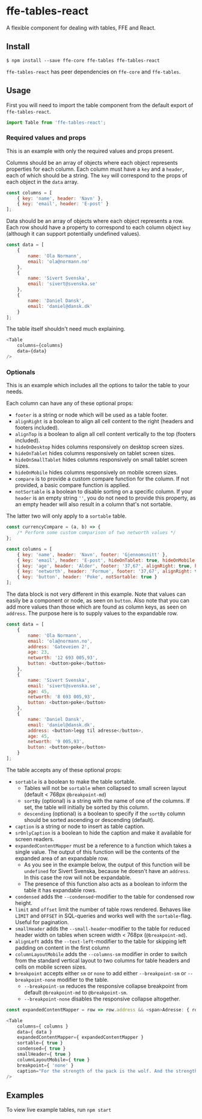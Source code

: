 # ffe-tables-react
A flexible component for dealing with tables, FFE and React.

## Install

```
$ npm install --save ffe-core ffe-tables ffe-tables-react
```

`ffe-tables-react` has peer dependencies on `ffe-core` and `ffe-tables`.


## Usage

First you will need to import the table component from the default export of `ffe-tables-react`.
```javascript
import Table from 'ffe-tables-react';
```

### Required values and props

This is an example with only the required values and props present.

Columns should be an array of objects where each object represents properties for each column.
Each column must have a `key` and a `header`, each of which should be a string.
The `key` will correspond to the props of each object in the `data` array.
```javascript
const columns = [
    { key: 'name', header: 'Navn' },
    { key: 'email', header: 'E-post' }
];
```

Data should be an array of objects where each object represents a row.
Each row should have a property to correspond to each column object `key` (although it can support potentially undefined values).
```javascript
const data = [
    {
        name: 'Ola Normann',
        email: 'ola@normann.no'
    },
    {
        name: 'Sivert Svenska',
        email: 'sivert@svenska.se'
    },
    {
        name: 'Daniel Dansk',
        email: 'daniel@dansk.dk'
    }
];
```

The table itself shouldn't need much explaining.
```javascript
<Table
    columns={columns}
    data={data}
/>
```

### Optionals

This is an example which includes all the options to tailor the table to your needs.

Each column can have any of these optional props:
- `footer` is a string or node which will be used as a table footer.
- `alignRight` is a boolean to align all cell content to the right (headers and footers included).
- `alignTop` is a boolean to align all cell content vertically to the top (footers included).
- `hideOnDesktop` hides columns responsively on desktop screen sizes.
- `hideOnTablet` hides columns responsively on tablet screen sizes.
- `hideOnSmallTablet` hides columns responsively on small tablet screen sizes.
- `hideOnMobile` hides columns responsively on mobile screen sizes.
- `compare` is to provide a custom compare function for the column.
If not provided, a basic compare function is applied.
- `notSortable` is a boolean to disable sorting on a specific column.
If your `header` is an empty string `''`, you do not need to provide this property,
as an empty header will also result in a column that's not sortable.

The latter two will only apply to a `sortable` table.
```javascript
const currencyCompare = (a, b) => {
    /* Perform some custom comparison of two networth values */
};

const columns = [
    { key: 'name', header: 'Navn', footer: 'Gjennomsnitt' },
    { key: 'email', header: 'E-post', hideOnTablet: true, hideOnMobile: true },
    { key: 'age', header: 'Alder', footer: '37,67', alignRight: true, hideOnMobile: true },
    { key: 'networth', header: 'Formue', footer: '37,67', alignRight: true, compare: currencyCompare },
    { key: 'button', header: 'Poke', notSortable: true }
];
```

The data block is not very different in this example.
Note that values can easily be a component or node, as seen on `button`.
Also note that you can add more values than those which are found as column keys, as seen on `address`.
The purpose here is to supply values to the expandable row.
```javascript
const data = [
    {
        name: 'Ola Normann',
        email: 'ola@normann.no',
        address: 'Gateveien 2',
        age: 23,
        networth: '12 693 005,93',
        button: <button>poke</button>
    },
    {
        name: 'Sivert Svenska',
        email: 'sivert@svenska.se',
        age: 45,
        networth: '8 693 005,93',
        button: <button>poke</button>
    },
    {
        name: 'Daniel Dansk',
        email: 'daniel@dansk.dk',
        address: <button>legg til adresse</button>,
        age: 45,
        networth: '9 005,93',
        button: <button>poke</button>
    }
];
```

The table accepts any of these optional props:
- `sortable` is a boolean to make the table sortable.
  - Tables will not be `sortable` when collapsed to small screen layout (default < 768px `@breakpoint-md`)
  - `sortBy` (optional) is a string with the name of one of the columns. If set, the table will initially be sorted by this column.
  - `descending` (optional) is a boolean to specify if the `sortBy` column should be sorted ascending or descending (default).
- `caption` is a string or node to insert as table caption.
- `srOnlyCaption` is a boolean to hide the caption and make it available for screen readers.
- `expandedContentMapper` must be a reference to a function which takes a single value.
The output of this function will be the contents of the expanded area of an expandable row.
  - As you see in the example below, the output of this function will be `undefined` for Sivert Svenska,
  because he doesn't have an `address`. In this case the row will not be expandable.
  - The presence of this function also acts as a boolean to inform the table it has expandable rows.
- `condensed` adds the `--condensed`-modifier to the table for condensed row height.
- `limit` and `offset` limit the number of table rows rendered. Behaves like `LIMIT` and `OFFSET` in SQL-queries and works well with the `sortable`-flag. Useful for pagination.
- `smallHeader` adds the `--small-header`-modifier to the table for reduced header width
on tables when screen width < 768px (`@breakpoint-md`).
- `alignLeft` adds the `--text-left`-modifier to the table for skipping left padding on content in the first column
- `columnLayoutMobile` adds the `--columns-sm` modifier in order to switch from the standard vertical layout to two columns for table headers and cells on mobile screen sizes.
- `breakpoint` accepts either `sm` or `none` to add either `--breakpoint-sm` or `--breakpoint-none` modifier to the table.
  - `--breakpoint-sm` reduces the responsive collapse breakpoint from default `@breakpoint-md` to `@breakpoint-sm`.
  - `--breakpoint-none` disables the responsive collapse altogether.
```javascript
const expandedContentMapper = row => row.address && <span>Adresse: { row.address }</span>;

<Table
    columns={ columns }
    data={ data }
    expandedContentMapper={ expandedContentMapper }
    sortable={ true }
    condensed={ true }
    smallHeader={ true }
    columnLayoutMobile={ true }
    breakpoint={ 'none' }
    caption="For the strength of the pack is the wolf. And the strength of the wolf is the pack."
/>
```

## Examples

To view live example tables, run `npm start`

